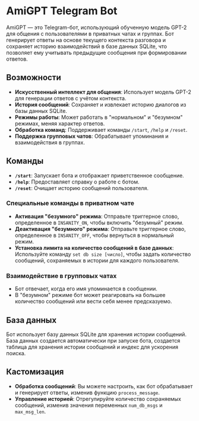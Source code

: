 # AmiGPT Telegram Bot

AmiGPT — это Telegram-бот, использующий обученную модель GPT-2 для общения с пользователями в приватных чатах и группах. Бот генерирует ответы на основе текущего контекста разговора и сохраняет историю взаимодействий в базе данных SQLite, что позволяет ему учитывать предыдущие сообщения при формировании ответов.

## Возможности

- **Искусственный интеллект для общения**: Использует модель GPT-2 для генерации ответов с учётом контекста.
- **История сообщений**: Сохраняет и извлекает историю диалогов из базы данных SQLite.
- **Режимы работы**: Может работать в "нормальном" и "безумном" режимах, меняя характер ответов.
- **Обработка команд**: Поддерживает команды `/start`, `/help` и `/reset`.
- **Поддержка групповых чатов**: Обрабатывает упоминания и взаимодействия в группах.

## Команды

- **`/start`**: Запускает бота и отображает приветственное сообщение.
- **`/help`**: Предоставляет справку о работе с ботом.
- **`/reset`**: Очищает историю сообщений пользователя.

### Специальные команды в приватном чате

- **Активация "безумного" режима**: Отправьте триггерное слово, определенное в `INSANITY_ON`, чтобы включить "безумный" режим.
- **Деактивация "безумного" режима**: Отправьте триггерное слово, определенное в `INSANITY_OFF`, чтобы вернуться в нормальный режим.
- **Установка лимита на количество сообщений в базе данных**: Используйте команду `set db size [число]`, чтобы задать количество сообщений, сохраняемых в истории для каждого пользователя.

### Взаимодействие в групповых чатах

- Бот отвечает, когда его имя упоминается в сообщении.
- В "безумном" режиме бот может реагировать на большее количество сообщений или вести себя менее предсказуемо.

## База данных

Бот использует базу данных SQLite для хранения истории сообщений. База данных создается автоматически при запуске бота, создается таблица для хранения истории сообщений и индекс для ускорения поиска.

## Кастомизация

- **Обработка сообщений**: Вы можете настроить, как бот обрабатывает и генерирует ответы, изменив функцию `process_message`.
- **Управление историей**: Отрегулируйте количество сохраняемых сообщений, изменив значения переменных `num_db_msgs` и `max_msg_len`.
